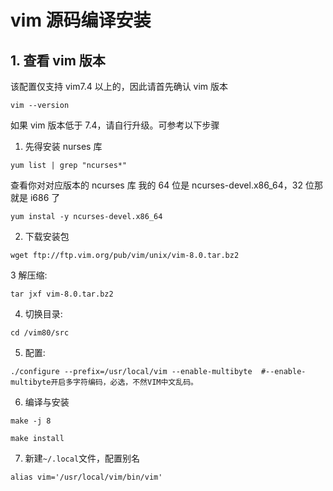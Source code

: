 # vim 源码编译安装

## 1. 查看 vim 版本

该配置仅支持 vim7.4 以上的，因此请首先确认 vim 版本

```shell
vim --version
```

如果 vim 版本低于 7.4，请自行升级。可参考以下步骤

1. 先得安装 nurses 库

```shell
yum list | grep "ncurses*"
```

查看你对对应版本的 ncurses 库
我的 64 位是 ncurses-devel.x86_64，32 位那就是 i686 了

```shell
yum instal -y ncurses-devel.x86_64
```

2. 下载安装包

```
wget ftp://ftp.vim.org/pub/vim/unix/vim-8.0.tar.bz2
```

3 解压缩:

```
tar jxf vim-8.0.tar.bz2
```

4. 切换目录:

```
cd /vim80/src
```

5. 配置:

```
./configure --prefix=/usr/local/vim --enable-multibyte  #--enable-multibyte开启多字符编码，必选，不然VIM中文乱码。
```

6. 编译与安装

```shell
make -j 8

make install
```

7. 新建`~/.local`文件，配置别名

```shell
alias vim='/usr/local/vim/bin/vim'
```
